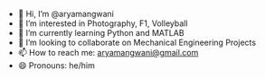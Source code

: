 - 👋 Hi, I’m @aryamangwani
- 👀 I’m interested in Photography, F1, Volleyball
- 🌱 I’m currently learning Python and MATLAB
- 💞️ I’m looking to collaborate on Mechanical Engineering Projects
- 📫 How to reach me: aryamangwani@gmail.com
- 😄 Pronouns: he/him

<!---
aryamangwani/aryamangwani is a ✨ special ✨ repository because its `README.md` (this file) appears on your GitHub profile.
You can click the Preview link to take a look at your changes.
--->
